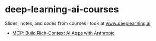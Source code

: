 # deep-learning-ai-courses

Slides, notes, and codes from courses I took at www.deeplearning.ai

- [MCP: Build Rich-Context AI Apps with Anthropic ](https://learn.deeplearning.ai/courses/mcp-build-rich-context-ai-apps-with-anthropic/lesson/fkbhh/introduction)
